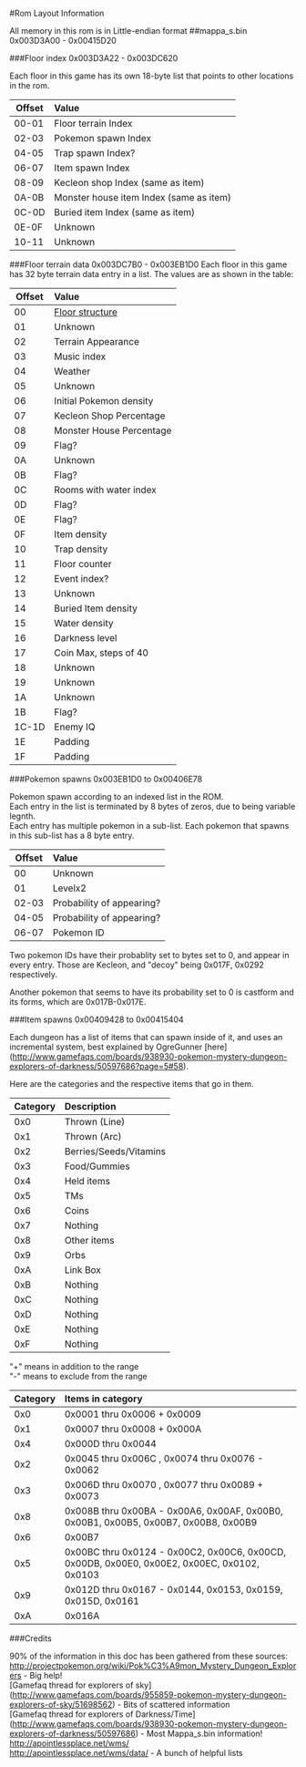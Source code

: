 #Rom Layout Information

All memory in this rom is in Little-endian format
##mappa_s.bin 0x003D3A00 - 0x00415D20

###Floor index 0x003D3A22 - 0x003DC620

Each floor in this game has its own 18-byte list that points to other locations in the rom.

|Offset|Value|
|------|:----|
|00-01|Floor terrain Index|
|02-03|Pokemon spawn Index|
|04-05|Trap spawn Index?|
|06-07|Item spawn Index|
|08-09|Kecleon shop Index (same as item)|
|0A-0B|Monster house item Index (same as item)|
|0C-0D|Buried item Index (same as item)|
|0E-0F|Unknown|
|10-11|Unknown|

###Floor terrain data 0x003DC7B0 - 0x003EB1D0
Each floor in this game has 32 byte terrain data entry in a list.
The values are as shown in the table:

|Offset|Value|
|------|:----|
|00|[Floor structure](floorLayouts.md)|
|01|Unknown|
|02|Terrain Appearance|
|03|Music index|
|04|Weather|
|05|Unknown|
|06|Initial Pokemon density|
|07|Kecleon Shop Percentage|
|08|Monster House Percentage|
|09|Flag?|
|0A|Unknown|
|0B|Flag?|
|0C|Rooms with water index|
|0D|Flag?|
|0E|Flag?|
|0F|Item density|
|10|Trap density|
|11|Floor counter|
|12|Event index?|
|13|Unknown|
|14|Buried Item density|
|15|Water density|
|16|Darkness level|
|17|Coin Max, steps of 40|
|18|Unknown|
|19|Unknown|
|1A|Unknown|
|1B|Flag?|
|1C-1D|Enemy IQ|
|1E|Padding|
|1F|Padding|

###Pokemon spawns 0x003EB1D0 to 0x00406E78

Pokemon spawn according to an indexed list in the ROM.  
Each entry in the list is terminated by 8 bytes of zeros, due to being variable legnth.  
Each entry has multiple pokemon in a sub-list.
Each pokemon that spawns in this sub-list has a 8 byte entry.

|Offset|Value|
|------|:----|
|00|Unknown|
|01|Levelx2|
|02-03|Probability of appearing?|
|04-05|Probability of appearing?|
|06-07|Pokemon ID|

Two pokemon IDs have their probablity set to bytes set to 0, and appear in every entry.
Those are Kecleon, and "decoy" being 0x017F, 0x0292 respectively.

Another pokemon that seems to have its probability set to 0 is castform and its forms, which are 0x017B-0x017E.

###Item spawns 0x00409428 to 0x00415404

Each dungeon has a list of items that can spawn inside of it, and uses an incremental system, best explained by OgreGunner
[here] (http://www.gamefaqs.com/boards/938930-pokemon-mystery-dungeon-explorers-of-darkness/50597686?page=5#58).

Here are the categories and the respective items that go in them.

|Category|Description|
|------|:----|
|0x0|Thrown (Line)|
|0x1|Thrown (Arc)| 
|0x2|Berries/Seeds/Vitamins| 
|0x3|Food/Gummies|
|0x4|Held items|
|0x5|TMs|
|0x6|Coins|
|0x7|Nothing|
|0x8|Other items|
|0x9|Orbs|
|0xA|Link Box|
|0xB|Nothing|
|0xC|Nothing|
|0xD|Nothing|
|0xE|Nothing|
|0xF|Nothing|

"+" means in addition to the range  
"-" means to exclude from the range  

|Category|Items in category|
|------|:----|
|0x0|0x0001 thru 0x0006 + 0x0009|  
|0x1|0x0007 thru 0x0008 + 0x000A|  
|0x4|0x000D thru 0x0044|  
|0x2|0x0045 thru 0x006C , 0x0074 thru 0x0076 - 0x0062|  
|0x3|0x006D thru 0x0070 , 0x0077 thru 0x0089 + 0x0073|  
|0x8|0x008B thru 0x00BA - 0x00A6, 0x00AF, 0x00B0, 0x00B1, 0x00B5, 0x00B7, 0x00B8, 0x00B9|  
|0x6|0x00B7|
|0x5|0x00BC thru 0x0124 - 0x00C2, 0x00C6, 0x00CD, 0x00DB, 0x00E0, 0x00E2, 0x00EC, 0x0102, 0x0103|  
|0x9|0x012D thru 0x0167 - 0x0144, 0x0153, 0x0159, 0x015D, 0x0161|  
|0xA|0x016A|  


###Credits

90% of the information in this doc has been gathered from these sources:  
http://projectpokemon.org/wiki/Pok%C3%A9mon_Mystery_Dungeon_Explorers - Big help!  
[Gamefaq thread for explorers of sky] (http://www.gamefaqs.com/boards/955859-pokemon-mystery-dungeon-explorers-of-sky/51698562) - Bits of scattered information  
[Gamefaq thread for explorers of Darkness/Time] (http://www.gamefaqs.com/boards/938930-pokemon-mystery-dungeon-explorers-of-darkness/50597686) - Most Mappa_s.bin information!
http://apointlessplace.net/wms/  
http://apointlessplace.net/wms/data/ - A bunch of helpful lists
